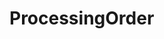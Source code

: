 # ProcessingOrder   

<script src="https://unpkg.com/@stoplight/elements/web-components.min.js"></script>
<link rel="stylesheet" href="https://unpkg.com/@stoplight/elements/styles.min.css">

<elements-api
  apiDescriptionUrl="ProcessingOrder.yaml"
  layout="sidebar"
  router="hash"
  hideTryIt="false"
  hideSchemas="false"
  hideInternal="false"
/>